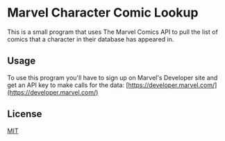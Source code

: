 # Marvel Character Comic Lookup

This is a small program that uses The Marvel Comics API to pull the list of comics that a character in their database has appeared in.

## Usage
To use this program you'll have to sign up on Marvel's Developer site and get an API key to make calls for the data:
[https://developer.marvel.com/](https://developer.marvel.com/)

## License

[MIT](https://choosealicense.com/licenses/mit/)
